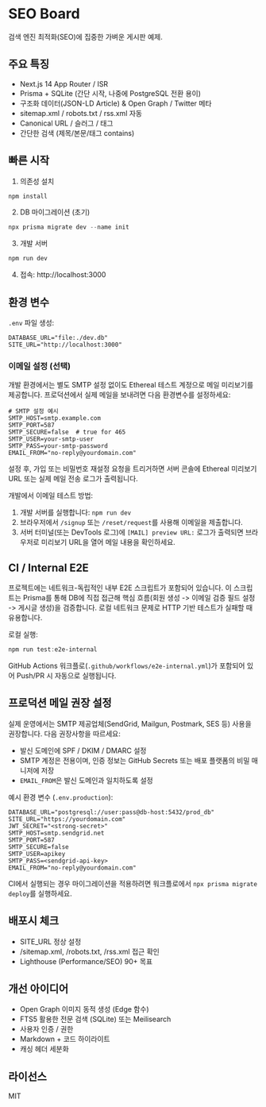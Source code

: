 # SEO Board

검색 엔진 최적화(SEO)에 집중한 가벼운 게시판 예제.

## 주요 특징
- Next.js 14 App Router / ISR
- Prisma + SQLite (간단 시작, 나중에 PostgreSQL 전환 용이)
- 구조화 데이터(JSON-LD Article) & Open Graph / Twitter 메타
- sitemap.xml / robots.txt / rss.xml 자동
- Canonical URL / 슬러그 / 태그
- 간단한 검색 (제목/본문/태그 contains)

## 빠른 시작

1. 의존성 설치
```powershell
npm install
```
2. DB 마이그레이션 (초기)
```powershell
npx prisma migrate dev --name init
```
3. 개발 서버
```powershell
npm run dev
```
4. 접속: http://localhost:3000

## 환경 변수
`.env` 파일 생성:
```
DATABASE_URL="file:./dev.db"
SITE_URL="http://localhost:3000"
```

### 이메일 설정 (선택)

개발 환경에서는 별도 SMTP 설정 없이도 Ethereal 테스트 계정으로 메일 미리보기를 제공합니다. 프로덕션에서 실제 메일을 보내려면 다음 환경변수를 설정하세요:

```
# SMTP 설정 예시
SMTP_HOST=smtp.example.com
SMTP_PORT=587
SMTP_SECURE=false  # true for 465
SMTP_USER=your-smtp-user
SMTP_PASS=your-smtp-password
EMAIL_FROM="no-reply@yourdomain.com"
```

설정 후, 가입 또는 비밀번호 재설정 요청을 트리거하면 서버 콘솔에 Ethereal 미리보기 URL 또는 실제 메일 전송 로그가 출력됩니다.

개발에서 이메일 테스트 방법:

1. 개발 서버를 실행합니다: `npm run dev`
2. 브라우저에서 `/signup` 또는 `/reset/request`를 사용해 이메일을 제출합니다.
3. 서버 터미널(또는 DevTools 로그)에 `[MAIL] preview URL:` 로그가 출력되면 브라우저로 미리보기 URL을 열어 메일 내용을 확인하세요.

## CI / Internal E2E

프로젝트에는 네트워크-독립적인 내부 E2E 스크립트가 포함되어 있습니다. 이 스크립트는 Prisma를 통해 DB에 직접 접근해 핵심 흐름(회원 생성 -> 이메일 검증 필드 설정 -> 게시글 생성)을 검증합니다. 로컬 네트워크 문제로 HTTP 기반 테스트가 실패할 때 유용합니다.

로컬 실행:

```powershell
npm run test:e2e-internal
```

GitHub Actions 워크플로(`.github/workflows/e2e-internal.yml`)가 포함되어 있어 Push/PR 시 자동으로 실행됩니다.

## 프로덕션 메일 권장 설정

실제 운영에서는 SMTP 제공업체(SendGrid, Mailgun, Postmark, SES 등) 사용을 권장합니다. 다음 권장사항을 따르세요:

- 발신 도메인에 SPF / DKIM / DMARC 설정
- SMTP 계정은 전용이며, 인증 정보는 GitHub Secrets 또는 배포 플랫폼의 비밀 매니저에 저장
- `EMAIL_FROM`은 발신 도메인과 일치하도록 설정

예시 환경 변수 (`.env.production`):

```
DATABASE_URL="postgresql://user:pass@db-host:5432/prod_db"
SITE_URL="https://yourdomain.com"
JWT_SECRET="<strong-secret>"
SMTP_HOST=smtp.sendgrid.net
SMTP_PORT=587
SMTP_SECURE=false
SMTP_USER=apikey
SMTP_PASS=<sendgrid-api-key>
EMAIL_FROM="no-reply@yourdomain.com"
```

CI에서 실행되는 경우 마이그레이션을 적용하려면 워크플로에서 `npx prisma migrate deploy`를 실행하세요.


## 배포시 체크
- SITE_URL 정상 설정
- /sitemap.xml, /robots.txt, /rss.xml 접근 확인
- Lighthouse (Performance/SEO) 90+ 목표

## 개선 아이디어
- Open Graph 이미지 동적 생성 (Edge 함수)
- FTS5 활용한 전문 검색 (SQLite) 또는 Meilisearch
- 사용자 인증 / 권한
- Markdown + 코드 하이라이트
- 캐싱 헤더 세분화

## 라이선스
MIT
